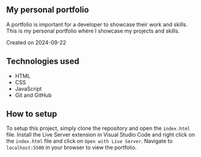 ## My personal portfolio

A portfolio is important for a developer to showcase their work and skills. This is my personal portfolio where I showcase my projects and skills.

Created on 2024-09-22

## Technologies used

- HTML
- CSS
- JavaScript
- Git and GitHub

## How to setup

To setup this project, simply clone the repository and open the `index.html` file.
Install the Live Server extension in Visual Studio Code and right click on the `index.html` file and click on `Open with Live Server`.
Navigate to `localhost:5500` in your browser to view the portfolio.
